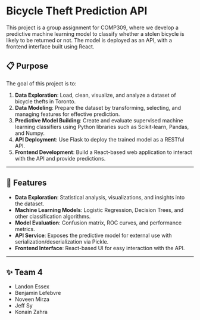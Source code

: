 # Bicycle Theft Prediction API

This project is a group assignment for COMP309, where we develop a predictive machine learning model to classify whether a stolen bicycle is likely to be returned or not. The model is deployed as an API, with a frontend interface built using React.

## 📋 Purpose

The goal of this project is to:

1. **Data Exploration**: Load, clean, visualize, and analyze a dataset of bicycle thefts in Toronto.
2. **Data Modeling**: Prepare the dataset by transforming, selecting, and managing features for effective prediction.
3. **Predictive Model Building**: Create and evaluate supervised machine learning classifiers using Python libraries such as Scikit-learn, Pandas, and Numpy.
4. **API Deployment**: Use Flask to deploy the trained model as a RESTful API.
5. **Frontend Development**: Build a React-based web application to interact with the API and provide predictions.

---

## 🚀 Features

- **Data Exploration**: Statistical analysis, visualizations, and insights into the dataset.
- **Machine Learning Models**: Logistic Regression, Decision Trees, and other classification algorithms.
- **Model Evaluation**: Confusion matrix, ROC curves, and performance metrics.
- **API Service**: Exposes the predictive model for external use with serialization/deserialization via Pickle.
- **Frontend Interface**: React-based UI for easy interaction with the API.

---

## ✨ Team 4
- Landon Essex
- Benjamin Lefebvre
- Noveen Mirza
- Jeff Sy
- Konain Zahra
